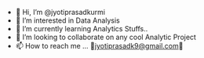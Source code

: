 - 👋 Hi, I’m @jyotiprasadkurmi
- 👀 I’m interested in Data Analysis
- 🌱 I’m currently learning Analytics Stuffs..
- 💞️ I’m looking to collaborate on any cool Analytic Project
- 📫 How to reach me ... 📩jyotiprasadk9@gmail.com📩

<!---
jyotiprasadkurmi/jyotiprasadkurmi is a ✨ special ✨ repository because its `README.md` (this file) appears on your GitHub profile.
You can click the Preview link to take a look at your changes.
--->
